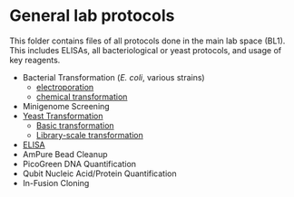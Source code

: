 # General lab protocols

This folder contains files of all protocols done in the main lab space (BL1). This includes ELISAs, all bacteriological or yeast protocols, and usage of key reagents. 

- Bacterial Transformation (*E. coli*, various strains)
  - [electroporation](bacteria/electroporation.md)
  - [chemical transformation](bacteria/chemical_transformation.md)
- Minigenome Screening
- [Yeast Transformation](./yeast)
  - [Basic transformation](./yeast/standard_transformation.md)
  - [Library-scale transformation](./yeast/library_scale_transformation.md)
- [ELISA](ELISA_optimization.md)
- AmPure Bead Cleanup
- PicoGreen DNA Quantification
- Qubit Nucleic Acid/Protein Quantification
- In-Fusion Cloning
